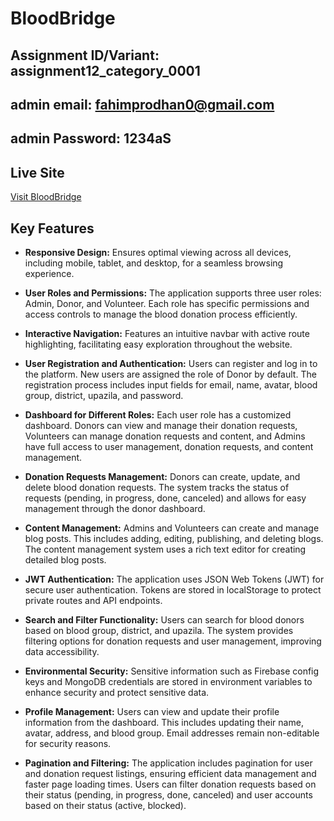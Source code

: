 # BloodBridge

##  Assignment ID/Variant:  assignment12_category_0001

## admin email: fahimprodhan0@gmail.com
## admin Password: 1234aS

## Live Site
[Visit BloodBridge](https://blood-donation-e615e.web.app)


## Key Features
- **Responsive Design:** Ensures optimal viewing across all devices, including mobile, tablet, and desktop, for a seamless browsing experience.

- **User Roles and Permissions:** The application supports three user roles: Admin, Donor, and Volunteer. Each role has specific permissions and access controls to manage the blood donation process efficiently.

- **Interactive Navigation:** Features an intuitive navbar with active route highlighting, facilitating easy exploration throughout the website.

- **User Registration and Authentication:** Users can register and log in to the platform. New users are assigned the role of Donor by default. The registration process includes input fields for email, name, avatar, blood group, district, upazila, and password.

- **Dashboard for Different Roles:** Each user role has a customized dashboard. Donors can view and manage their donation requests, Volunteers can manage donation requests and content, and Admins have full access to user management, donation requests, and content management.

- **Donation Requests Management:** Donors can create, update, and delete blood donation requests. The system tracks the status of requests (pending, in progress, done, canceled) and allows for easy management through the donor dashboard.

- **Content Management:** Admins and Volunteers can create and manage blog posts. This includes adding, editing, publishing, and deleting blogs. The content management system uses a rich text editor for creating detailed blog posts.

- **JWT Authentication:** The application uses JSON Web Tokens (JWT) for secure user authentication. Tokens are stored in localStorage to protect private routes and API endpoints.

- **Search and Filter Functionality:** Users can search for blood donors based on blood group, district, and upazila. The system provides filtering options for donation requests and user management, improving data accessibility.

- **Environmental Security:** Sensitive information such as Firebase config keys and MongoDB credentials are stored in environment variables to enhance security and protect sensitive data.

- **Profile Management:** Users can view and update their profile information from the dashboard. This includes updating their name, avatar, address, and blood group. Email addresses remain non-editable for security reasons.

- **Pagination and Filtering:** The application includes pagination for user and donation request listings, ensuring efficient data management and faster page loading times. Users can filter donation requests based on their status (pending, in progress, done, canceled) and user accounts based on their status (active, blocked).
